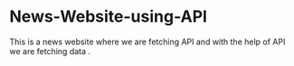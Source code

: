 # News-Website-using-API
This is a news website where we are fetching API and with the help of API we are fetching data .
